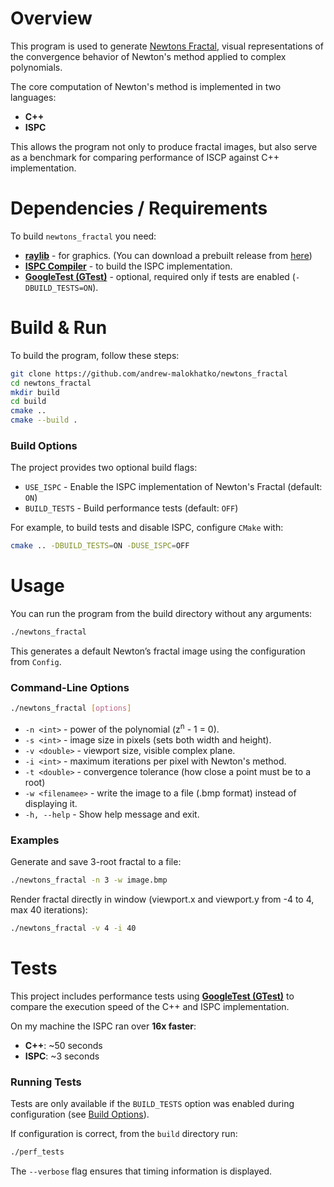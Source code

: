# Overview
This program is used to generate [Newtons Fractal](https://en.wikipedia.org/wiki/Newton_fractal),
visual representations of the convergence behavior of Newton's method applied to complex polynomials.

The core computation of Newton's method is implemented in two languages:

- **C++**
- **ISPC**

This allows the program not only to produce fractal images, but also serve as
a benchmark for comparing performance of ISCP against C++ implementation.

# Dependencies / Requirements

To build `newtons_fractal` you need:
- **[raylib](https://www.raylib.com/)** - for graphics. (You can download a prebuilt release from [here](https://github.com/raysan5/raylib/releases))
- **[ISPC Compiler](https://ispc.github.io/)** - to build the ISPC implementation.
- **[GoogleTest (GTest)](https://github.com/google/googletest)** - optional, required only if tests are enabled (`-DBUILD_TESTS=ON`).

# Build & Run

To build the program, follow these steps:
```bash
git clone https://github.com/andrew-malokhatko/newtons_fractal
cd newtons_fractal
mkdir build
cd build
cmake ..
cmake --build .
```

### Build Options
The project provides two optional build flags:
- `USE_ISPC` - Enable the ISPC implementation of Newton's Fractal (default: `ON`)
- `BUILD_TESTS` - Build performance tests (default: `OFF`)

For example, to build tests and disable ISPC, configure `CMake` with:
```bash
cmake .. -DBUILD_TESTS=ON -DUSE_ISPC=OFF
```

# Usage
You can run the program from the build directory without any arguments:
```bash
./newtons_fractal
```

This generates a default Newton’s fractal image using the configuration from `Config`.

### Command-Line Options
```bash
./newtons_fractal [options]
```
- `-n <int>` - power of the polynomial (z<sup>n</sup> - 1 = 0).
- `-s <int>` - image size in pixels (sets both width and height).
- `-v <double>` - viewport size, visible complex plane.
- `-i <int>` - maximum iterations per pixel with Newton's method.
- `-t <double>` - convergence tolerance (how close a point must be to a root)
- `-w <filenamee>` - write the image to a file (.bmp format) instead of displaying it.
- `-h, --help` - Show help message and exit.

### Examples
Generate and save 3-root fractal to a file:
```bash
./newtons_fractal -n 3 -w image.bmp
```

Render fractal directly in window (viewport.x and viewport.y from -4 to 4, max 40 iterations):
```bash
./newtons_fractal -v 4 -i 40
```

# Tests
This project includes performance tests using **[GoogleTest (GTest)](https://github.com/google/googletest)** to
compare the execution speed of the C++ and ISPC implementation.

On my machine the ISPC ran over **16x faster**:
- **C++**: ~50 seconds
- **ISPC**: ~3 seconds

### Running Tests
Tests are only available if the `BUILD_TESTS` option was enabled during configuration (see [Build Options](#build-options)).

If configuration is correct, from the `build` directory run:
```bash
./perf_tests
```
The `--verbose` flag ensures that timing information is displayed.